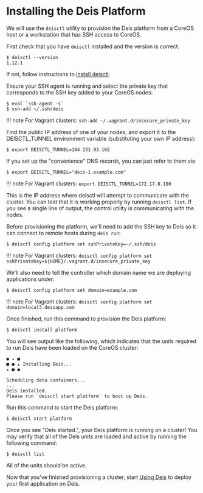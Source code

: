 # Installing the Deis Platform

We will use the `deisctl` utility to provision the Deis platform from a CoreOS host or a workstation that has SSH access to CoreOS.

First check that you have `deisctl` installed and the version is correct.

    $ deisctl --version
    1.12.1

If not, follow instructions to [install deisctl][].

Ensure your SSH agent is running and select the private key that corresponds to the SSH key added
to your CoreOS nodes:

    $ eval `ssh-agent -s`
    $ ssh-add ~/.ssh/deis

!!! note
    For Vagrant clusters: `ssh-add ~/.vagrant.d/insecure_private_key`

Find the public IP address of one of your nodes, and export it to the DEISCTL_TUNNEL environment
variable (substituting your own IP address):

    $ export DEISCTL_TUNNEL=104.131.93.162

If you set up the "convenience" DNS records, you can just refer to them via

    $ export DEISCTL_TUNNEL="deis-1.example.com"

!!! note
    For Vagrant clusters: `export DEISCTL_TUNNEL=172.17.8.100`

This is the IP address where deisctl will attempt to communicate with the cluster. You can test
that it is working properly by running `deisctl list`. If you see a single line of output, the
control utility is communicating with the nodes.

Before provisioning the platform, we'll need to add the SSH key to Deis so it can connect to remote
hosts during `deis run`:

    $ deisctl config platform set sshPrivateKey=~/.ssh/deis

!!! note
    For Vagrant clusters: `deisctl config platform set sshPrivateKey=${HOME}/.vagrant.d/insecure_private_key`

We'll also need to tell the controller which domain name we are deploying applications under:

    $ deisctl config platform set domain=example.com

!!! note
    For Vagrant clusters: `deisctl config platform set domain=local3.deisapp.com`

Once finished, run this command to provision the Deis platform:

    $ deisctl install platform

You will see output like the following, which indicates that the units required to run Deis have
been loaded on the CoreOS cluster:

    ● ▴ ■
    ■ ● ▴ Installing Deis...
    ▴ ■ ●

    Scheduling data containers...
    ...
    Deis installed.
    Please run `deisctl start platform` to boot up Deis.

Run this command to start the Deis platform:

    $ deisctl start platform

Once you see "Deis started.", your Deis platform is running on a cluster! You may verify that all
of the Deis units are loaded and active by running the following command:

    $ deisctl list

All of the units should be active.

Now that you've finished provisioning a cluster, start [Using Deis][] to deploy your first application on Deis.

[install deisctl]: installing-deisctl.md
[helm]: http://helm.sh
[using deis]: ../using-deis/deploying-an-application.md

